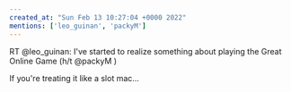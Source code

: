 ```yaml
---
created_at: "Sun Feb 13 10:27:04 +0000 2022"
mentions: ['leo_guinan', 'packyM']
---
```


RT @leo_guinan: I've started to realize something about playing the Great Online Game (h/t @packyM )

If you're treating it like a slot mac…
